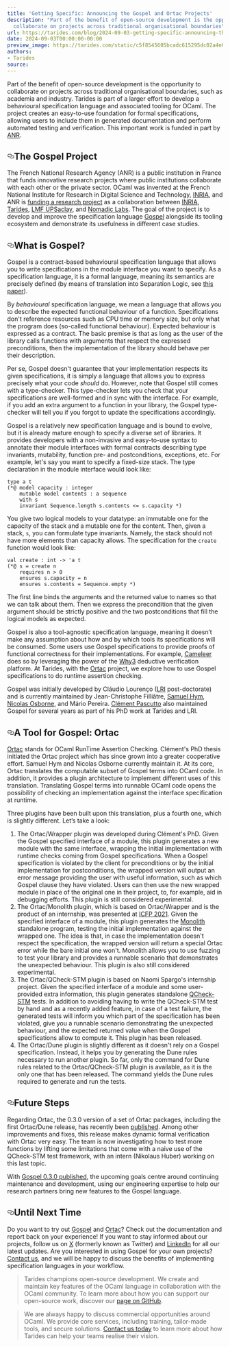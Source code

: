 ```yaml
---
title: 'Getting Specific: Announcing the Gospel and Ortac Projects'
description: "Part of the benefit of open-source development is the opportunity to
  collaborate on projects across traditional organisational boundaries\u2026"
url: https://tarides.com/blog/2024-09-03-getting-specific-announcing-the-gospel-and-ortac-projects
date: 2024-09-03T00:00:00-00:00
preview_image: https://tarides.com/static/c5f8545605bcadc615295dc02a4e63e0/99ec5/magnifying-glass.jpg
authors:
- Tarides
source:
---
```


<p>Part of the benefit of open-source development is the opportunity to collaborate on projects across traditional organisational boundaries, such as academia and industry. Tarides is part of a larger effort to develop a behavioural specification language and associated tooling for OCaml. The project creates an easy-to-use foundation for formal specifications, allowing users to include them in generated documentation and perform automated testing and verification. This important work is funded in part by <a href="https://anr.fr/en/">ANR</a>.</p>
<h2 style="position:relative;"><a href="https://tarides.com/feed.xml#the-gospel-project" aria-label="the gospel project permalink" class="anchor before"><svg aria-hidden="true" focusable="false" height="16" version="1.1" viewbox="0 0 16 16" width="16"><path fill-rule="evenodd" d="M4 9h1v1H4c-1.5 0-3-1.69-3-3.5S2.55 3 4 3h4c1.45 0 3 1.69 3 3.5 0 1.41-.91 2.72-2 3.25V8.59c.58-.45 1-1.27 1-2.09C10 5.22 8.98 4 8 4H4c-.98 0-2 1.22-2 2.5S3 9 4 9zm9-3h-1v1h1c1 0 2 1.22 2 2.5S13.98 12 13 12H9c-.98 0-2-1.22-2-2.5 0-.83.42-1.64 1-2.09V6.25c-1.09.53-2 1.84-2 3.25C6 11.31 7.55 13 9 13h4c1.45 0 3-1.69 3-3.5S14.5 6 13 6z"></path></svg></a>The Gospel Project</h2>
<p>The French National Research Agency (ANR) is a public institution in France that funds innovative research projects where public institutions collaborate with each other or the private sector.  OCaml was invented at the French National Institute for Research in Digital Science and Technology, <a href="https://www.inria.fr/en">INRIA</a>, and ANR is <a href="https://anr.fr/en/funded-projects-and-impact/funded-projects/project/funded/project/b2d9d3668f92a3b9fbbf7866072501ef-bcaf728f49/?tx_anrprojects_funded%5Bcontroller%5D=Funded&amp;cHash=abe71830301addcbf212c5a439e7fbbf">funding a research project</a> as a collaboration between <a href="https://www.inria.fr/fr">INRIA</a>, <a href="https://tarides.com">Tarides</a>, <a href="https://lmf.cnrs.fr">LMF UPSaclay</a>, and <a href="https://www.nomadic-labs.com">Nomadic Labs</a>. The goal of the project is to develop and improve the specification language <a href="https://github.com/ocaml-gospel/gospel">Gospel</a> alongside its tooling ecosystem and demonstrate its usefulness in different case studies.</p>
<h2 style="position:relative;"><a href="https://tarides.com/feed.xml#what-is-gospel" aria-label="what is gospel permalink" class="anchor before"><svg aria-hidden="true" focusable="false" height="16" version="1.1" viewbox="0 0 16 16" width="16"><path fill-rule="evenodd" d="M4 9h1v1H4c-1.5 0-3-1.69-3-3.5S2.55 3 4 3h4c1.45 0 3 1.69 3 3.5 0 1.41-.91 2.72-2 3.25V8.59c.58-.45 1-1.27 1-2.09C10 5.22 8.98 4 8 4H4c-.98 0-2 1.22-2 2.5S3 9 4 9zm9-3h-1v1h1c1 0 2 1.22 2 2.5S13.98 12 13 12H9c-.98 0-2-1.22-2-2.5 0-.83.42-1.64 1-2.09V6.25c-1.09.53-2 1.84-2 3.25C6 11.31 7.55 13 9 13h4c1.45 0 3-1.69 3-3.5S14.5 6 13 6z"></path></svg></a>What is Gospel?</h2>
<p>Gospel is a contract-based behavioural specification language that allows you to write specifications in the module interface you want to specify. As a specification language, it is a formal language, meaning its semantics are precisely defined (by means of translation into Separation Logic, see <a href="https://inria.hal.science/hal-02157484v2/document">this paper</a>).</p>
<p>By <em>behavioural</em> specification language, we mean a language that allows you to describe the expected functional behaviour of a function. Specifications don't reference resources such as CPU time or memory size, but only what the program does (so-called functional behaviour). Expected behaviour is expressed as a contract. The basic premise is that as long as the user of the library calls functions with arguments that respect the expressed preconditions, then the implementation of the library should behave per their description.</p>
<p>Per se, Gospel doesn't guarantee that your implementation respects its given specifications, it is simply a language that allows you to express precisely what your code <em>should</em> do. However, note that Gospel still comes with a type-checker. This type-checker lets you check that your specifications are well-formed and in sync with the interface. For example, if you add an extra argument to a function in your library, the Gospel type-checker will tell you if you forgot to update the specifications accordingly.</p>
<p>Gospel is a relatively new specification language and is bound to evolve, but it is already mature enough to specify a diverse set of libraries. It provides developers with a non-invasive and easy-to-use syntax to annotate their module interfaces with formal contracts describing type invariants, mutability, function pre- and postconditions, exceptions, etc.
For example, let's say you want to specify a fixed-size stack. The type declaration in the module interface would look like:</p>
<div class="gatsby-highlight" data-language="ocaml"><pre class="language-ocaml"><code class="language-ocaml"><span class="token keyword">type</span> a t
<span class="token comment">(*@ model capacity : integer
    mutable model contents : a sequence
    with s
    invariant Sequence.length s.contents &lt;= s.capacity *)</span></code></pre></div>
<p>You give two logical models to your datatype: an immutable one for the capacity of the stack and a mutable one for the content. Then, given a stack, <code>s</code>, you can formulate type invariants. Namely, the stack should not have more elements than capacity allows.
The specification for the <code>create</code> function would look like:</p>
<div class="gatsby-highlight" data-language="ocaml"><pre class="language-ocaml"><code class="language-ocaml"><span class="token keyword">val</span> create <span class="token punctuation">:</span> int <span class="token operator">-&gt;</span> <span class="token type-variable function">'a</span> t
<span class="token comment">(*@ s = create n
    requires n &gt; 0
    ensures s.capacity = n
    ensures s.contents = Sequence.empty *)</span></code></pre></div>
<p>The first line binds the arguments and the returned value to names so that we can talk about them. Then we express the precondition that the given argument should be strictly positive and the two postconditions that fill the logical models as expected.</p>
<p>Gospel is also a tool-agnostic specification language, meaning it doesn’t make any assumption about how and by which tools its specifications will be consumed. Some users use Gospel specifications to provide proofs of functional correctness for their implementations. For example, <a href="https://github.com/ocaml-gospel/cameleer">Cameleer</a> does so by leveraging the power of the <a href="https://www.why3.org/">Why3</a> deductive verification platform. At Tarides, with the <a href="https://github.com/ocaml-gospel/ortac">Ortac</a> project, we explore how to use Gospel specifications to do runtime assertion checking.</p>
<p>Gospel was initially developed by Cláudio Lourenço (<a href="https://www.lri.fr">LRI</a> post-doctorate) and is currently maintained by Jean-Christophe Filliâtre, <a href="https://github.com/shym">Samuel Hym</a>, <a href="https://github.com/n-osborne">Nicolas Osborne</a>, and Mário Pereira. <a href="https://github.com/pascutto">Clément Pascutto</a> also maintained Gospel for several years as part of his PhD work at Tarides and LRI.</p>
<h2 style="position:relative;"><a href="https://tarides.com/feed.xml#a-tool-for-gospel-ortac" aria-label="a tool for gospel ortac permalink" class="anchor before"><svg aria-hidden="true" focusable="false" height="16" version="1.1" viewbox="0 0 16 16" width="16"><path fill-rule="evenodd" d="M4 9h1v1H4c-1.5 0-3-1.69-3-3.5S2.55 3 4 3h4c1.45 0 3 1.69 3 3.5 0 1.41-.91 2.72-2 3.25V8.59c.58-.45 1-1.27 1-2.09C10 5.22 8.98 4 8 4H4c-.98 0-2 1.22-2 2.5S3 9 4 9zm9-3h-1v1h1c1 0 2 1.22 2 2.5S13.98 12 13 12H9c-.98 0-2-1.22-2-2.5 0-.83.42-1.64 1-2.09V6.25c-1.09.53-2 1.84-2 3.25C6 11.31 7.55 13 9 13h4c1.45 0 3-1.69 3-3.5S14.5 6 13 6z"></path></svg></a>A Tool for Gospel: Ortac</h2>
<p><a href="https://github.com/ocaml-gospel/ortac">Ortac</a> stands for OCaml RunTime Assertion Checking. Clément's PhD thesis initiated the Ortac project which has since grown into a greater cooperative effort. Samuel Hym and Nicolas Osborne currently maintain it. At its core, Ortac translates the computable subset of Gospel terms into OCaml code. In addition, it provides a plugin architecture to implement different uses of this translation. Translating Gospel terms into runnable OCaml code opens the possibility of checking an implementation against the interface specification at runtime.</p>
<p>Three plugins have been built upon this translation, plus a fourth one, which is slightly different. Let’s take a look:</p>
<ol>
<li>The Ortac/Wrapper plugin was developed during Clément's PhD. Given the Gospel specified interface of a module, this plugin generates a new module with the same interface, wrapping the initial implementation with runtime checks coming from Gospel specifications. When a Gospel specification is violated by the client for preconditions or by the initial implementation for postconditions, the wrapped version will output an error message providing the user with useful information, such as which Gospel clause they have violated. Users can then use the new wrapped module in place of the original one in their project, to, for example, aid in debugging efforts. This plugin is still considered experimental.</li>
<li>The Ortac/Monolith plugin, which is based on Ortac/Wrapper and is the product of an internship, was presented at <a href="https://inria.hal.science/hal-03328646">ICFP 2021</a>. Given the specified interface of a module, this plugin generates the <a href="https://gitlab.inria.fr/fpottier/monolith">Monolith</a> standalone program, testing the initial implementation against the wrapped one. The idea is that, in case the implementation doesn't respect the specification, the wrapped version will return a special Ortac error while the bare initial one won't. Monolith allows you to use fuzzing to test your library and provides a runnable scenario that demonstrates the unexpected behaviour. This plugin is also still considered experimental.</li>
<li>The Ortac/QCheck-STM plugin is based on Naomi Spargo's internship project. Given the specified interface of a module and some user-provided extra information, this plugin generates standalone <a href="https://github.com/ocaml-multicore/multicoretests">QCheck-STM</a> tests. In addition to avoiding having to write the QCheck-STM test by hand and as a recently added feature, in case of a test failure, the generated tests will inform you which part of the specification has been violated, give you a runnable scenario demonstrating the unexpected behaviour, and the expected returned value when the Gospel specifications allow to compute it. This plugin has been released.</li>
<li>The Ortac/Dune plugin is slightly different as it doesn't rely on a Gospel specification. Instead, it helps you by generating the Dune rules necessary to run another plugin. So far, only the command for Dune rules related to the Ortac/QCheck-STM plugin is available, as it is the only one that has been released. The command yields the Dune rules required to generate and run the tests.</li>
</ol>
<h2 style="position:relative;"><a href="https://tarides.com/feed.xml#future-steps" aria-label="future steps permalink" class="anchor before"><svg aria-hidden="true" focusable="false" height="16" version="1.1" viewbox="0 0 16 16" width="16"><path fill-rule="evenodd" d="M4 9h1v1H4c-1.5 0-3-1.69-3-3.5S2.55 3 4 3h4c1.45 0 3 1.69 3 3.5 0 1.41-.91 2.72-2 3.25V8.59c.58-.45 1-1.27 1-2.09C10 5.22 8.98 4 8 4H4c-.98 0-2 1.22-2 2.5S3 9 4 9zm9-3h-1v1h1c1 0 2 1.22 2 2.5S13.98 12 13 12H9c-.98 0-2-1.22-2-2.5 0-.83.42-1.64 1-2.09V6.25c-1.09.53-2 1.84-2 3.25C6 11.31 7.55 13 9 13h4c1.45 0 3-1.69 3-3.5S14.5 6 13 6z"></path></svg></a>Future Steps</h2>
<p>Regarding Ortac, the 0.3.0 version of a set of Ortac packages, including the first Ortac/Dune release, has recently been <a href="https://discuss.ocaml.org/t/ann-ortac-0-3-0-dynamic-formal-verification-made-easy/14936">published</a>. Among other improvements and fixes, this release makes dynamic formal verification with Ortac very easy. The team is now investigating how to test more functions by lifting some limitations that come with a naive use of the QCheck-STM test framework, with an intern (Nikolaus Huber) working on this last topic.</p>
<p>With <a href="https://discuss.ocaml.org/t/ann-gospel-0-3-0/14480/2">Gospel 0.3.0 published</a>, the upcoming goals centre around continuing maintenance and development, using our engineering expertise to help our research partners bring new features to the Gospel language.</p>
<h2 style="position:relative;"><a href="https://tarides.com/feed.xml#until-next-time" aria-label="until next time permalink" class="anchor before"><svg aria-hidden="true" focusable="false" height="16" version="1.1" viewbox="0 0 16 16" width="16"><path fill-rule="evenodd" d="M4 9h1v1H4c-1.5 0-3-1.69-3-3.5S2.55 3 4 3h4c1.45 0 3 1.69 3 3.5 0 1.41-.91 2.72-2 3.25V8.59c.58-.45 1-1.27 1-2.09C10 5.22 8.98 4 8 4H4c-.98 0-2 1.22-2 2.5S3 9 4 9zm9-3h-1v1h1c1 0 2 1.22 2 2.5S13.98 12 13 12H9c-.98 0-2-1.22-2-2.5 0-.83.42-1.64 1-2.09V6.25c-1.09.53-2 1.84-2 3.25C6 11.31 7.55 13 9 13h4c1.45 0 3-1.69 3-3.5S14.5 6 13 6z"></path></svg></a>Until Next Time</h2>
<p>Do you want to try out <a href="https://github.com/ocaml-gospel/gospel">Gospel</a> and <a href="https://github.com/ocaml-gospel/ortac">Ortac</a>? Check out the documentation and report back on your experience! If you want to stay informed about our projects, follow us on <a href="https://twitter.com/tarides_">X</a> (formerly known as Twitter) and <a href="https://www.linkedin.com/company/tarides">LinkedIn</a> for all our latest updates. Are you interested in using Gospel for your own projects? <a href="https://tarides.com/contact/">Contact us</a>, and we will be happy to discuss the benefits of implementing specification languages in your workflow.</p>
<blockquote>
<p>Tarides champions open-source development. We create and maintain key features of the OCaml language in collaboration with the OCaml community. To learn more about how you can support our open-source work, discover our <a href="https://github.com/sponsors/tarides">page on GitHub</a>.</p>
</blockquote>
<blockquote>
<p>We are always happy to discuss commercial opportunities around OCaml. We provide core services, including training, tailor-made tools, and secure solutions. <a href="https://tarides.com/contact/">Contact us today</a> to learn more about how Tarides can help your teams realise their vision.</p>
</blockquote>
